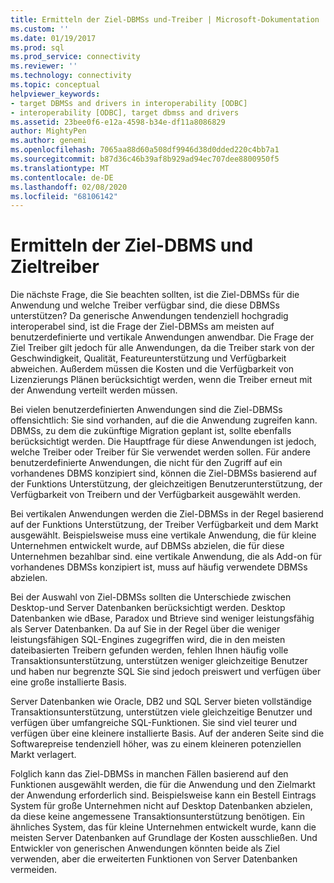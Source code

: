 ```yaml
---
title: Ermitteln der Ziel-DBMSs und-Treiber | Microsoft-Dokumentation
ms.custom: ''
ms.date: 01/19/2017
ms.prod: sql
ms.prod_service: connectivity
ms.reviewer: ''
ms.technology: connectivity
ms.topic: conceptual
helpviewer_keywords:
- target DBMSs and drivers in interoperability [ODBC]
- interoperability [ODBC], target dbmss and drivers
ms.assetid: 23bee0f6-e12a-4598-b34e-df11a8086829
author: MightyPen
ms.author: genemi
ms.openlocfilehash: 7065aa88d60a508df9946d38d0dded220c4bb7a1
ms.sourcegitcommit: b87d36c46b39af8b929ad94ec707dee8800950f5
ms.translationtype: MT
ms.contentlocale: de-DE
ms.lasthandoff: 02/08/2020
ms.locfileid: "68106142"
---
```

# <a name="determining-the-target-dbmss-and-drivers"></a>Ermitteln der Ziel-DBMS und Zieltreiber
Die nächste Frage, die Sie beachten sollten, ist die Ziel-DBMSs für die Anwendung und welche Treiber verfügbar sind, die diese DBMSs unterstützen? Da generische Anwendungen tendenziell hochgradig interoperabel sind, ist die Frage der Ziel-DBMSs am meisten auf benutzerdefinierte und vertikale Anwendungen anwendbar. Die Frage der Ziel Treiber gilt jedoch für alle Anwendungen, da die Treiber stark von der Geschwindigkeit, Qualität, Featureunterstützung und Verfügbarkeit abweichen. Außerdem müssen die Kosten und die Verfügbarkeit von Lizenzierungs Plänen berücksichtigt werden, wenn die Treiber erneut mit der Anwendung verteilt werden müssen.  
  
 Bei vielen benutzerdefinierten Anwendungen sind die Ziel-DBMSs offensichtlich: Sie sind vorhanden, auf die die Anwendung zugreifen kann. DBMSs, zu dem die zukünftige Migration geplant ist, sollte ebenfalls berücksichtigt werden. Die Hauptfrage für diese Anwendungen ist jedoch, welche Treiber oder Treiber für Sie verwendet werden sollen. Für andere benutzerdefinierte Anwendungen, die nicht für den Zugriff auf ein vorhandenes DBMS konzipiert sind, können die Ziel-DBMSs basierend auf der Funktions Unterstützung, der gleichzeitigen Benutzerunterstützung, der Verfügbarkeit von Treibern und der Verfügbarkeit ausgewählt werden.  
  
 Bei vertikalen Anwendungen werden die Ziel-DBMSs in der Regel basierend auf der Funktions Unterstützung, der Treiber Verfügbarkeit und dem Markt ausgewählt. Beispielsweise muss eine vertikale Anwendung, die für kleine Unternehmen entwickelt wurde, auf DBMSs abzielen, die für diese Unternehmen bezahlbar sind. eine vertikale Anwendung, die als Add-on für vorhandenes DBMSs konzipiert ist, muss auf häufig verwendete DBMSs abzielen.  
  
 Bei der Auswahl von Ziel-DBMSs sollten die Unterschiede zwischen Desktop-und Server Datenbanken berücksichtigt werden. Desktop Datenbanken wie dBase, Paradox und Btrieve sind weniger leistungsfähig als Server Datenbanken. Da auf Sie in der Regel über die weniger leistungsfähigen SQL-Engines zugegriffen wird, die in den meisten dateibasierten Treibern gefunden werden, fehlen Ihnen häufig volle Transaktionsunterstützung, unterstützen weniger gleichzeitige Benutzer und haben nur begrenzte SQL Sie sind jedoch preiswert und verfügen über eine große installierte Basis.  
  
 Server Datenbanken wie Oracle, DB2 und SQL Server bieten vollständige Transaktionsunterstützung, unterstützen viele gleichzeitige Benutzer und verfügen über umfangreiche SQL-Funktionen. Sie sind viel teurer und verfügen über eine kleinere installierte Basis. Auf der anderen Seite sind die Softwarepreise tendenziell höher, was zu einem kleineren potenziellen Markt verlagert.  
  
 Folglich kann das Ziel-DBMSs in manchen Fällen basierend auf den Funktionen ausgewählt werden, die für die Anwendung und den Zielmarkt der Anwendung erforderlich sind. Beispielsweise kann ein Bestell Eintrags System für große Unternehmen nicht auf Desktop Datenbanken abzielen, da diese keine angemessene Transaktionsunterstützung benötigen. Ein ähnliches System, das für kleine Unternehmen entwickelt wurde, kann die meisten Server Datenbanken auf Grundlage der Kosten ausschließen. Und Entwickler von generischen Anwendungen könnten beide als Ziel verwenden, aber die erweiterten Funktionen von Server Datenbanken vermeiden.
